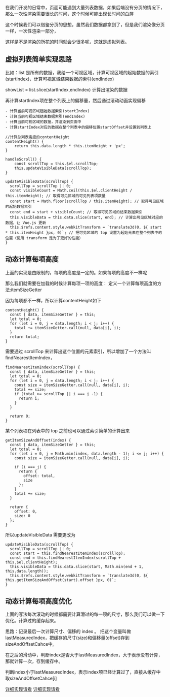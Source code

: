 在我们开发的日常中，页面可能遇到大量列表数据，如果后端没有分页的情况下，
那么一次性渲染需要很长的时间，这个时候可能出现长时间的白屏

这个时候我们可以借鉴分页的思想，虽然我们数据都拿到了，但是我们渲染像分页一样，一次性渲染一部分，

这样是不是渲染的所花的时间就会少很多呢，这就是虚拟列表。

## 虚拟列表简单实现思路
比如：list 是所有的数据，我给一个可视区域，计算可视区域的起始数据的索引(startIndex)，计算可视区域结束数据的索引(endIndex)

showList = list.slice(startIndex,endIndex) 计算出渲染的数据

再计算startIndex项在整个列表上的偏移量，然后通过滚动动画实现偏移

```
- 计算当前可视区域起始数据索引(startIndex)
- 计算当前可视区域结束数据索引(endIndex)
- 计算当前可视区域的数据，并渲染到页面中
- 计算startIndex对应的数据在整个列表中的偏移位置startOffset并设置到列表上
```
```
//计算总列表高度的contentHeight
contentHeight() {
    return this.data.length * this.itemHeight + 'px';
}

handleScroll() {
    const scrollTop = this.$el.scrollTop;
    this.updateVisibleData(scrollTop);
}

updateVisibleData(scrollTop) {
  scrollTop = scrollTop || 0;
  const visibleCount = Math.ceil(this.$el.clientHeight / this.itemHeight); // 取得可见区域的可见列表项数量
  const start = Math.floor(scrollTop / this.itemHeight); // 取得可见区域的起始数据索引
  const end = start + visibleCount; // 取得可见区域的结束数据索引
  this.visibleData = this.data.slice(start, end); // 计算出可见区域对应的数据，让 Vue.js 更新
  this.$refs.content.style.webkitTransform = `translate3d(0, ${ start * this.itemHeight }px, 0)`; // 把可见区域的 top 设置为起始元素在整个列表中的位置（使用 transform 是为了更好的性能）
}
```

## 动态计算每项高度
上面的实现是由限制的，每项的高度是一定的。如果每项的高度不一样呢

那么我们就需要在加载的时候计算每项一项的高度：
定义一个计算每项高度的方法:itemSizeGetter

因为每项都不一样，所以计算contentHeight如下
```
contentHeight() {
  const { data, itemSizeGetter } = this;
  let total = 0;
  for (let i = 0, j = data.length; i < j; i++) {
    total += itemSizeGetter.call(null, data[i], i);
  }
  return total;
}
```

需要通过 scrollTop 来计算出这个位置的元素索引，所以增加了一个方法叫 findNearestItemIndex，
```
findNearestItemIndex(scrollTop) {
  const { data, itemSizeGetter } = this;
  let total = 0;
  for (let i = 0, j = data.length; i < j; i++) {
    const size = itemSizeGetter.call(null, data[i], i);
    total += size;
    if (total >= scrollTop || i === j -1) {
      return i;
    }
  }

  return 0;
}
```

某个列表项在列表中的 top 之前也可以通过索引简单的计算出来
```
getItemSizeAndOffset(index) {
  const { data, itemSizeGetter } = this;
  let total = 0;
  for (let i = 0, j = Math.min(index, data.length - 1); i <= j; i++) {
    const size = itemSizeGetter.call(null, data[i], i);

    if (i === j) {
      return {
        offset: total,
        size
      };
    }
    total += size;
  }

  return {
    offset: 0,
    size: 0
  };
}
```
所以updateVisibleData 需要更改为
```
updateVisibleData(scrollTop) {
  scrollTop = scrollTop || 0;
  const start = this.findNearestItemIndex(scrollTop);
  const end = this.findNearestItemIndex(scrollTop + this.$el.clientHeight);
  this.visibleData = this.data.slice(start, Math.min(end + 1, this.data.length));
  this.$refs.content.style.webkitTransform = `translate3d(0, ${ this.getItemSizeAndOffset(start).offset }px, 0)`;
}
```
## 动态计算每项高度优化

上面的写法每次滚动的时候都需要计算滑过的每一项的尺寸，那么我们可以做一下优化。计算过的缓存起来。

思路：记录最后一次计算尺寸、偏移的 index 。
把这个变量叫做 lastMeasuredIndex，把缓存的尺寸(size)和偏移量(offset)存到sizeAndOffsetCahce中,

在之后的滑动中，判断index是否大于lastMeasuredIndex，大于表示没有计算，那就计算一次，存到缓存中。

判断index小于lastMeasuredIndex，表示index项已经计算过了，直接从缓存中取sizeAndOffsetCahce[i]

[详细实现请看](https://zhuanlan.zhihu.com/p/34585166?group_id=959080998969823232)
[详细实现请看](https://blog.csdn.net/Sourcemyx/article/details/83142688)